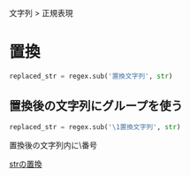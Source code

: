 文字列 > 正規表現
# 置換
```python
replaced_str = regex.sub('置換文字列', str)
```

## 置換後の文字列にグループを使う
```python
replaced_str = regex.sub('\1置換文字列', str)
```
置換後の文字列内に\番号

[strの置換](../置換.md)  

